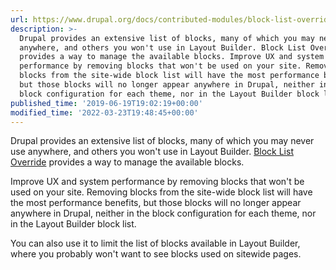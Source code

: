 ```yaml
---
url: https://www.drupal.org/docs/contributed-modules/block-list-override
description: >-
  Drupal provides an extensive list of blocks, many of which you may never use
  anywhere, and others you won't use in Layout Builder. Block List Override
  provides a way to manage the available blocks. Improve UX and system
  performance by removing blocks that won't be used on your site. Removing
  blocks from the site-wide block list will have the most performance benefits,
  but those blocks will no longer appear anywhere in Drupal, neither in the
  block configuration for each theme, nor in the Layout Builder block list.
published_time: '2019-06-19T19:02:19+00:00'
modified_time: '2022-03-23T19:48:45+00:00'
---
```

Drupal provides an extensive list of blocks, many of which you may never use anywhere, and others you won't use in Layout Builder. [Block List Override](https://www.drupal.org/project/block%5Flist%5Foverride) provides a way to manage the available blocks.

Improve UX and system performance by removing blocks that won't be used on your site. Removing blocks from the site-wide block list will have the most performance benefits, but those blocks will no longer appear anywhere in Drupal, neither in the block configuration for each theme, nor in the Layout Builder block list. 

You can also use it to limit the list of blocks available in Layout Builder, where you probably won't want to see blocks used on sitewide pages.